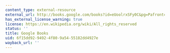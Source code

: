 ```yaml
---
content_type: external-resource
external_url: http://books.google.com/books?id=eUoolrxSFy0C&pg=Pafrontcover
has_external_license_warning: true
license: https://en.wikipedia.org/wiki/All_rights_reserved
status: ''
title: Google Books
uid: 6f15dd92-9492-4f80-9a54-55182dd4927e
wayback_url: ''
---
```

